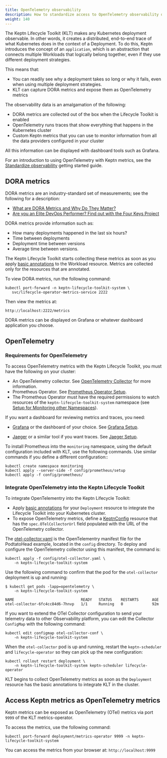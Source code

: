 ```yaml
---
title: OpenTelemetry observability
description: How to standardize access to OpenTelemetry observability data
weight: 140
---
```



The Keptn Lifecycle Toolkit (KLT) makes any Kubernetes deployment observable.
In other words, it creates a distributed, end-to-end trace
of what Kubernetes does in the context of a Deployment.
To do this,
Keptn introduces the concept of an `application`,
which is an abstraction that connects multiple
Workloads that logically belong together,
even if they use different deployment strategies.

This means that:

- You can readily see why a deployment takes so long
  or why it fails, even when using multiple deployment strategies.
- KLT can capture DORA metrics and expose them as OpenTelemetry metrics

The observability data is an amalgamation of the following:

- DORA metrics are collected out of the box
  when the Lifecycle Toolkit is enabled
- OpenTelemetry runs traces that show
  everything that happens in the Kubernetes cluster
- Custom Keptn metrics that you can use to monitor
  information from all the data providers configured in your cluster

All this information can be displayed with dashboard tools
such as Grafana.

For an introduction to using OpenTelemetry with Keptn metrics, see the
[Standardize observability](../getting-started/observability)
getting started guide.

## DORA metrics

DORA metrics are an industry-standard set of measurements;
see the following for a description:

- [What are DORA Metrics and Why Do They Matter?](https://codeclimate.com/blog/dora-metrics)
- [Are you an Elite DevOps Performer?
   Find out with the Four Keys Project](https://cloud.google.com/blog/products/devops-sre/using-the-four-keys-to-measure-your-devops-performance)

DORA metrics provide information such as:

- How many deployments happened in the last six hours?
- Time between deployments
- Deployment time between versions
- Average time between versions.

The Keptn Lifecycle Toolkit starts collecting these metrics
as soon as you apply
[basic annotations](integrate/#basic-annotations)
to the Workload resource.
Metrics are collected only for the resources
that are annotated.

To view DORA metrics, run the following command:

```shell
kubectl port-forward -n keptn-lifecycle-toolkit-system \
   svc/lifecycle-operator-metrics-service 2222
```

Then view the metrics at:

```shell
http://localhost:2222/metrics
```

DORA metrics can be displayed on Grafana
or whatever dashboard application you choose.

## OpenTelemetry

### Requirements for OpenTelemetry

To access OpenTelemetry metrics with the Keptn Lifecycle Toolkit,
you must have the following on your cluster:

- An OpenTelemetry collector.
  See
  [OpenTelemetry Collector](https://opentelemetry.io/docs/collector/)
  for more information.
- Prometheus Operator.
  See [Prometheus Operator Setup](https://github.com/prometheus-operator/kube-prometheus/blob/main/docs/customizing.md).
- The Prometheus Operator must have the required permissions
  to watch resources of the `keptn-lifecycle-toolkit-system` namespace (see
  [Setup for Monitoring other Namespaces](https://prometheus-operator.dev/docs/kube/monitoring-other-namespaces/)).

If you want a dashboard for reviewing metrics and traces,
you need:

- [Grafana](https://grafana.com/)
  or the dashboard of your choice.
   See
  [Grafana Setup](https://grafana.com/docs/grafana/latest/setup-grafana/).

- [Jaeger](https://jaegertracing.io)
  or a similar tool if you want traces.
   See
  [Jaeger Setup](https://github.com/jaegertracing/jaeger-operator#getting-started).

To install Prometheus into the `monitoring` namespace,
using the default configuration included with KLT,
use the following commands.
Use similar commands if you define a different configuration::

```shell
kubectl create namespace monitoring
kubectl apply --server-side -f config/prometheus/setup
kubectl apply -f config/prometheus/
```

### Integrate OpenTelemetry into the Keptn Lifecycle Toolkit

To integrate OpenTelementry into the Keptn Lifecycle Toolkit:

- Apply
  [basic annotations](../implementing/integrate/#basic-annotations)
  for your `Deployment` resource
  to integrate the Lifecycle Toolkit into your Kubernetes cluster.
- To expose OpenTelemetry metrics,
  define a [KeptnConfig](../yaml-crd-ref/config.md) resource
  that has the `spec.OTelCollectorUrl` field populated
  with the URL of the OpenTelemetry collector.

The
[otel-collector.yaml](https://github.com/keptn/lifecycle-toolkit/blob/main/examples/support/observability/config/otel-collector.yaml)
is the OpenTelementry manifest file for the PodtatoHead example,
located in the `config` directory.
To deploy and configure the OpenTelemetry collector
using this manifest, the command is:

```shell
kubectl apply -f config/otel-collector.yaml \
    -n keptn-lifecycle-toolkit-system
```

Use the following command to confirm that the pod
for the `otel-collector` deployment is up and running:

```shell
$ kubectl get pods -lapp=opentelemetry \
    -n keptn-lifecycle-toolkit-system

NAME                              READY   STATUS    RESTARTS      AGE
otel-collector-6fc4cc84d6-7hnvp   1/1     Running   0             92m
```

If you want to extend the OTel Collector configuration
to send your telemetry data to other Observability platform,
you can edit the Collector `ConfigMap` with the following command:

```shell
kubectl edit configmap otel-collector-conf \
    -n keptn-lifecycle-toolkit-system
```

When the `otel-collector` pod is up and running,
restart the `keptn-scheduler` and `lifecycle-operator`
so they can pick up the new configuration:

```shell
kubectl rollout restart deployment \
    -n keptn-lifecycle-toolkit-system keptn-scheduler lifecycle-operator
```

KLT begins to collect OpenTelemetry metrics
as soon as the `Deployment` resource
has the basic annotations to integrate KLT in the cluster.

## Access Keptn metrics as OpenTelemetry metrics

Keptn metrics can be exposed as OpenTelemetry (OTel) metrics
via port `9999` of the KLT metrics-operator.

To access the metrics, use the following command:

```shell
kubectl port-forward deployment/metrics-operator 9999 -n keptn-lifecycle-toolkit-system
```

You can access the metrics from your browser at: `http://localhost:9999`
